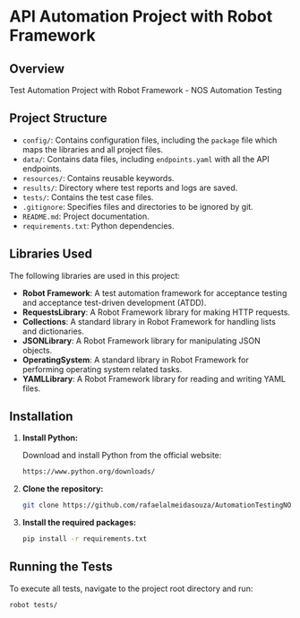 # API Automation Project with Robot Framework

## Overview

Test Automation Project with Robot Framework - NOS Automation Testing

## Project Structure

- `config/`: Contains configuration files, including the `package` file which maps the libraries and all project files.
- `data/`: Contains data files, including `endpoints.yaml` with all the API endpoints.
- `resources/`: Contains reusable keywords.
- `results/`: Directory where test reports and logs are saved.
- `tests/`: Contains the test case files.
- `.gitignore`: Specifies files and directories to be ignored by git.
- `README.md`: Project documentation.
- `requirements.txt`: Python dependencies.

## Libraries Used

The following libraries are used in this project:

- **Robot Framework**: A test automation framework for acceptance testing and acceptance test-driven development (ATDD).
- **RequestsLibrary**: A Robot Framework library for making HTTP requests.
- **Collections**: A standard library in Robot Framework for handling lists and dictionaries.
- **JSONLibrary**: A Robot Framework library for manipulating JSON objects.
- **OperatingSystem**: A standard library in Robot Framework for performing operating system related tasks.
- **YAMLLibrary**: A Robot Framework library for reading and writing YAML files.

## Installation

1. **Install Python:**

    Download and install Python from the official website:
    ```bash
    https://www.python.org/downloads/
    ```

2. **Clone the repository:**

    ```bash
    git clone https://github.com/rafaelalmeidasouza/AutomationTestingNOS.git
    ```

3. **Install the required packages:**

    ```bash
    pip install -r requirements.txt
    ```

## Running the Tests

To execute all tests, navigate to the project root directory and run:

```bash
robot tests/
